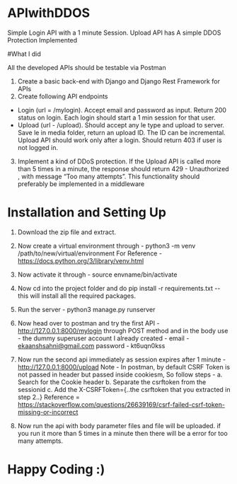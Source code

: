 # APIwithDDOS
Simple Login API with a 1 minute Session. Upload API has A simple DDOS Protection Implemented


#What I did

All the developed APIs should be testable via Postman
1. Create a basic back-end with Django and Django Rest Framework for APIs
2. Create following API endpoints
- Login (url = /mylogin). Accept email and password as input. Return 200 status on
login. Each login should start a 1 min session for that user.
- Upload (url - /upload). Should accept any le type and upload to server. Save le in
media folder, return an upload ID. The ID can be incremental. Upload API should
work only after a login. Should return 403 if user is not logged in.
3. Implement a kind of DDoS protection. If the Upload API is called more than 5 times
in a minute, the response should return 429 - Unauthorized , with message “Too many
attempts”. This functionality should preferably be implemented in a middleware


# Installation and Setting Up

1. Download the zip file and extract.
2. Now create a virtual environment through - python3 -m venv /path/to/new/virtual/environment For Reference - https://docs.python.org/3/library/venv.html
3. Now activate it through - source envname/bin/activate
4. Now cd into the project folder and do pip install -r requirements.txt -- this will install all the required packages.
5. Run the server - python3 manage.py runserver
6. Now head over to postman and try the first API - http://127.0.0.1:8000/mylogin through POST method and in the body use - the dummy superuser account I already created - email - ekaanshsahni@gmail.com password - kt6uqn0kss
7. Now run the second api immediately as session expires after 1 minute - http://127.0.0.1:8000/upload 
Note - In postman, by default CSRF Token is not passed in header but passed inside cookiesm, So follow steps - 
a. Search for the Cookie header
b. Separate the csrftoken from the sessionid
c. Add the X-CSRFToken={..the csrftoken that you extracted in step 2..}
Reference = https://stackoverflow.com/questions/26639169/csrf-failed-csrf-token-missing-or-incorrect

8. Now run the api with body parameter files <file> and file will be uploaded.
  if you run it more than 5 times in a minute then there will be a error for too many attempts.
  
 # Happy Coding :)

